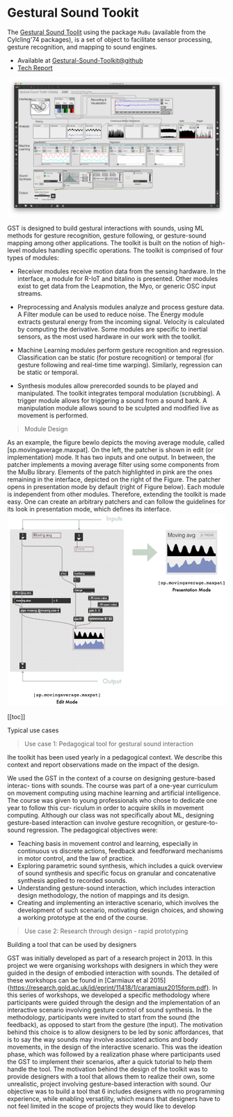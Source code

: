 # Gestural Sound Tookit

The  [Gestural Sound Toolit](https://github.com/ircam-ismm/Gestural-Sound-Toolkit) using the package `MuBu` (available from the Cylcling'74 packages), is a set of object to facilitate sensor processing, gesture recognition, and mapping to sound engines.

- Available at [Gestural-Sound-Toolkit@github](https://github.com/ircam-ismm/Gestural-Sound-Toolkit)
- [Tech Report](hhttps://nubo.ircam.fr/index.php/apps/files/?dir=/public_shares_fb&fileid=10684307)

![GST module design](./images-max-msp/gst-overview.png)

GST is designed to build gestural interactions with sounds, using ML methods for gesture recognition, gesture following, or gesture-sound mapping among other applications. The toolkit is built on the notion of high-level modules handling specific operations. The toolkit is comprised of four types of modules:

- Receiver modules receive motion data from the sensing hardware. In the interface, a module for R-IoT and bitalino is presented. Other modules exist to get data from the Leapmotion, the Myo, or generic OSC input streams. 

- Preprocessing and Analysis modules analyze and process gesture data. A Filter module can be used to reduce noise. The Energy module extracts gestural energy from the incoming signal. Velocity is calculated by computing the derivative. Some modules are specific to inertial sensors, as the most used hardware in our work with the toolkit.

- Machine Learning modules perform gesture recognition and regression. Classification can be static (for posture recognition) or temporal (for gesture following and real-time time warping). Similarly, regression can be static or temporal.

- Synthesis modules allow prerecorded sounds to be played and manipulated. The toolkit integrates temporal modulation (scrubbing). A trigger module allows for triggering a sound from a sound bank. A manipulation module allows sound to be sculpted and modified live as movement is performed.


> Module Design

As an example, the figure bewlo depicts the moving average module, called [sp.movingaverage.maxpat]. On the left, the patcher is shown in edit (or implementation) mode. It has two inputs and one output. In between, the patcher implements a moving average filter using some components from the MuBu library. Elements of the patch highlighted in pink are the ones remaining in the interface, depicted on the right of the Figure. The patcher opens in presentation mode by default (right of Figure below). Each module is independent from other modules. Therefore, extending the toolkit is made easy. One can create an arbitrary patchers and can follow the guidelines for its look in presentation mode, which defines its interface.
![GST module design](./images-max-msp/gst-module-design.png)

[[toc]]


Typical use cases

> Use case 1: Pedagogical tool for gestural sound interaction 

Ihe toolkit has been used yearly in a
pedagogical context. We describe this context and report observations made on
the impact of the design.

We used the GST in the context of a course on designing gesture-based interac-
tions with sounds. The course was part of a one-year curriculum on movement
computing using machine learning and artificial intelligence. The course was
given to young professionals who chose to dedicate one year to follow this cur-
riculum in order to acquire skills in movement computing. Although our class
was not specifically about ML, designing gesture-based interaction can involve
gesture recognition, or gesture-to-sound regression. The pedagogical objectives
were:
- Teaching basis in movement control and learning, especially in continuous
vs discrete actions, feedback and feedforward mechanisms in motor control,
and the law of practice.
- Exploring parametric sound synthesis, which includes a quick overview of
sound synthesis and specific focus on granular and concatenative synthesis
applied to recorded sounds.
- Understanding gesture-sound interaction, which includes interaction design
methodology, the notion of mappings and its design.
- Creating and implementing an interactive scenario, which involves the
development of such scenario, motivating design choices, and showing a
working prototype at the end of the course.

> Use case 2: Research through design - rapid prototyping

Building a tool that can be used by designers


GST was initially developed as part of a research project in 2013. In this project
we were organising workshops with designers in which they were guided in the
design of embodied interaction with sounds. The detailed of these workshops
can be found in [Carmiaux et al 2015]{https://research.gold.ac.uk/id/eprint/11418/1/caramiaux2015form.pdf}. In this series of workshops, we developed a
specific methodology where participants were guided through the design and
the implementation of an interactive scenario involving gesture control of sound
synthesis. In the methodology, participants were invited to start from the sound
(the feedback), as opposed to start from the gesture (the input). The motivation
behind this choice is to allow designers to be led by sonic affordances, that is to
say the way sounds may involve associated actions and body movements, in
the design of the interactive scenario. This was the ideation phase, which was
followed by a realization phase where participants used the GST to implement
their scenarios, after a quick tutorial to help them handle the tool.
The motivation behind the design of the toolkit was to provide designers with a
tool that allows them to realize their own, some unrealistic, project involving
gesture-based interaction with sound. Our objective was to build a tool that
6
includes designers with no programming experience, while enabling versatility,
which means that designers have to not feel limited in the scope of projects they
would like to develop
